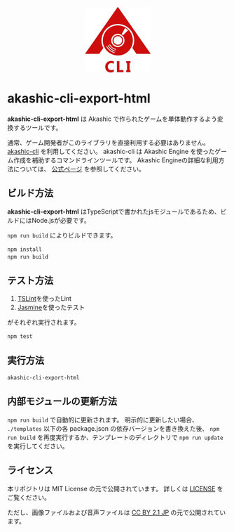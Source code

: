 <p align="center">
<img src="img/akashic-cli.png"/>
</p>

# akashic-cli-export-html

**akashic-cli-export-html** は Akashic で作られたゲームを単体動作するよう変換するツールです。

通常、ゲーム開発者がこのライブラリを直接利用する必要はありません。
[akashic-cli](https://github.com/akashic-games/akashic-cli) を利用してください。
akashic-cli は Akashic Engine を使ったゲーム作成を補助するコマンドラインツールです。
Akashic Engineの詳細な利用方法については、 [公式ページ](https://akashic-games.github.io/) を参照してください。

## ビルド方法

**akashic-cli-export-html** はTypeScriptで書かれたjsモジュールであるため、ビルドにはNode.jsが必要です。

`npm run build` によりビルドできます。

```sh
npm install
npm run build
```

## テスト方法

1. [TSLint](https://github.com/palantir/tslint "TSLint")を使ったLint
2. [Jasmine](http://jasmine.github.io "Jasmine")を使ったテスト

がそれぞれ実行されます。

```sh
npm test
```

## 実行方法

```sh
akashic-cli-export-html
```

## 内部モジュールの更新方法

`npm run build` で自動的に更新されます。
明示的に更新したい場合、 `./templates` 以下の各 package.json の依存バージョンを書き換えた後、
`npm run build` を再度実行するか、テンプレートのディレクトリで `npm run update` を実行してください。

## ライセンス
本リポジトリは MIT License の元で公開されています。
詳しくは [LICENSE](./LICENSE) をご覧ください。

ただし、画像ファイルおよび音声ファイルは
[CC BY 2.1 JP](https://creativecommons.org/licenses/by/2.1/jp/) の元で公開されています。
